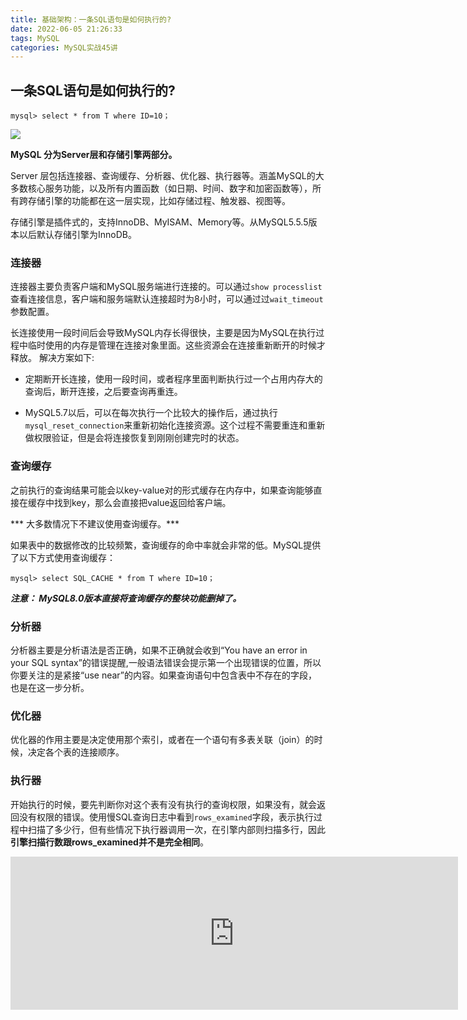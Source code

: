 ```yaml
---
title: 基础架构：一条SQL语句是如何执行的?
date: 2022-06-05 21:26:33
tags: MySQL
categories: MySQL实战45讲
---
```


## 一条SQL语句是如何执行的?

```
mysql> select * from T where ID=10；
```
![](http://qiniu.deveye.cn/blog/img/20220605212825.png)

**MySQL 分为Server层和存储引擎两部分。**

Server 层包括连接器、查询缓存、分析器、优化器、执行器等。涵盖MySQL的大多数核心服务功能，以及所有内置函数（如日期、时间、数字和加密函数等），所有跨存储引擎的功能都在这一层实现，比如存储过程、触发器、视图等。

存储引擎是插件式的，支持InnoDB、MyISAM、Memory等。从MySQL5.5.5版本以后默认存储引擎为InnoDB。

### 连接器

连接器主要负责客户端和MySQL服务端进行连接的。可以通过```show processlist```查看连接信息，客户端和服务端默认连接超时为8小时，可以通过过```wait_timeout```参数配置。

长连接使用一段时间后会导致MySQL内存长得很快，主要是因为MySQL在执行过程中临时使用的内存是管理在连接对象里面。这些资源会在连接重新断开的时候才释放。
解决方案如下:

- 定期断开长连接，使用一段时间，或者程序里面判断执行过一个占用内存大的查询后，断开连接，之后要查询再重连。

- MySQL5.7以后，可以在每次执行一个比较大的操作后，通过执行```mysql_reset_connection```来重新初始化连接资源。这个过程不需要重连和重新做权限验证，但是会将连接恢复到刚刚创建完时的状态。

### 查询缓存

之前执行的查询结果可能会以key-value对的形式缓存在内存中，如果查询能够直接在缓存中找到key，那么会直接把value返回给客户端。

*** 大多数情况下不建议使用查询缓存。***

如果表中的数据修改的比较频繁，查询缓存的命中率就会非常的低。MySQL提供了以下方式使用查询缓存：
```
mysql> select SQL_CACHE * from T where ID=10；
```

***注意： MySQL8.0版本直接将查询缓存的整块功能删掉了。***

### 分析器

分析器主要是分析语法是否正确，如果不正确就会收到“You have an error in your SQL syntax”的错误提醒,一般语法错误会提示第一个出现错误的位置，所以你要关注的是紧接“use near”的内容。如果查询语句中包含表中不存在的字段，也是在这一步分析。

### 优化器

优化器的作用主要是决定使用那个索引，或者在一个语句有多表关联（join）的时候，决定各个表的连接顺序。

### 执行器

开始执行的时候，要先判断你对这个表有没有执行的查询权限，如果没有，就会返回没有权限的错误。使用慢SQL查询日志中看到```rows_examined```字段，表示执行过程中扫描了多少行，但有些情况下执行器调用一次，在引擎内部则扫描多行，因此**引擎扫描行数跟rows_examined并不是完全相同**。

<iframe id="embed_dom" name="embed_dom" frameborder="0" style="display:block;width:715.781px; height:245px;" src="https://www.processon.com/embed/629cb777e401fd1c3857b913"></iframe>
